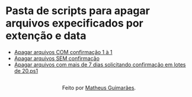 # Pasta de scripts para apagar arquivos expecificados por extenção e data

-  <a href="https://github.com/matthecog/Script/blob/main/Apagar%20arquivos%20por%20exten%C3%A7%C3%A3o%20e%20data/Apagar%20arquivos%20COM%20confirma%C3%A7%C3%A3o%201%20%C3%A0%201.ps1">Apagar arquivos COM confirmação 1 à 1</a>
-  <a href="https://github.com/matthecog/Script/blob/main/Apagar%20arquivos%20por%20exten%C3%A7%C3%A3o%20e%20data/Apagar%20arquivos%20SEM%20confirma%C3%A7%C3%A3o.ps1">Apagar arquivos SEM confirmação</a>
-  <a href="https://github.com/matthecog/Script/blob/main/Apagar%20arquivos%20por%20exten%C3%A7%C3%A3o%20e%20data/Apagar%20arquivos%20COM%20confirma%C3%A7%C3%A3o%20em%20lo">Apagar arquivos com mais de 7 dias solicitando confirmação em lotes de 20.ps1</a>


##
<div align="center">Feito por <a href="https://github.com/matthecog">Matheus Guimarães</a>.</div>
